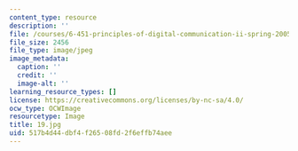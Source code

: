 ```yaml
---
content_type: resource
description: ''
file: /courses/6-451-principles-of-digital-communication-ii-spring-2005/517b4d44dbf4f26508fd2f6effb74aee_19.jpg
file_size: 2456
file_type: image/jpeg
image_metadata:
  caption: ''
  credit: ''
  image-alt: ''
learning_resource_types: []
license: https://creativecommons.org/licenses/by-nc-sa/4.0/
ocw_type: OCWImage
resourcetype: Image
title: 19.jpg
uid: 517b4d44-dbf4-f265-08fd-2f6effb74aee
---
```

